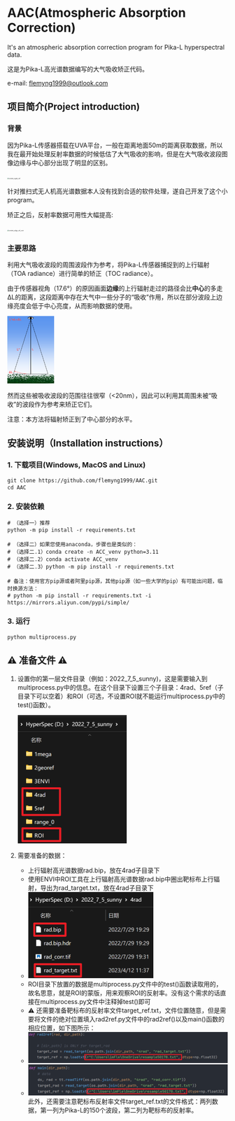 # AAC(Atmospheric Absorption Correction)
It's an atmospheric absorption correction program for Pika-L hyperspectral data.

这是为Pika-L高光谱数据编写的大气吸收矫正代码。

e-mail: flemyng1999@outlook.com

## 项目简介(Project introduction)

### 背景

因为Pika-L传感器搭载在UVA平台，一般在距离地面50m的距离获取数据，所以我在最开始处理反射率数据的时候低估了大气吸收的影响，但是在大气吸收波段图像边缘与中心部分出现了明显的区别。

<img src="C:\Users\imFle\OneDrive\Documents\GitHub\AAC\docs\imgs\center_edge.png" alt="center_egde_ref" style="zoom:24%;" />



针对推扫式无人机高光谱数据本人没有找到合适的软件处理，遂自己开发了这个小program。

矫正之后，反射率数据可用性大幅提高:

<img src="C:\Users\imFle\OneDrive\Documents\GitHub\AAC\docs\imgs\center_edge_corr.png" alt="center_edge_ref_corr" style="zoom:24%;" />

### 主要思路

利用大气吸收波段的周围波段作为参考，将Pika-L传感器捕捉到的上行辐射（TOA radiance）进行简单的矫正（TOC radiance）。

由于传感器视角（17.6°）的原因画面**边缘**的上行辐射走过的路径会比**中心**的多走ΔL的距离，这段距离中存在大气中一些分子的“吸收”作用，所以在部分波段上边缘亮度会低于中心亮度，从而影响数据的使用。

<img src="docs/imgs/IMG_0987.PNG" alt="p1" style="zoom:15%;" />

然而这些被吸收波段的范围往往很窄（<20nm），因此可以利用其周围未被“吸收”的波段作为参考来矫正它们。

注意：本方法将辐射矫正到了中心部分的水平。

## 安装说明（Installation instructions）

### 1. 下载项目(Windows, MacOS and Linux)

```
git clone https://github.com/flemyng1999/AAC.git
cd AAC
```

### 2. 安装依赖

```
# （选择一）推荐
python -m pip install -r requirements.txt   

# （选择二）如果您使用anaconda，步骤也是类似的：
# （选择二.1）conda create -n ACC_venv python=3.11
# （选择二.2）conda activate ACC_venv
# （选择二.3）python -m pip install -r requirements.txt

# 备注：使用官方pip源或者阿里pip源，其他pip源（如一些大学的pip）有可能出问题，临时换源方法： 
# python -m pip install -r requirements.txt -i https://mirrors.aliyun.com/pypi/simple/
```

### 3. 运行

```
python multiprocess.py
```

##  :warning: 准备文件 :warning:

1. 设置你的第一层文件目录（例如：2022_7_5_sunny)，这是需要输入到multiprocess.py中的信息。在这个目录下设置三个子目录：4rad、5ref（子目录下可以空着）和ROI（可选，不设置ROI就不能运行multiprocess.py中的test()函数）。

   <img src="docs/imgs/Snipaste_2023-04-18_00-10-57.png" alt="p2" style="zoom:50%;" />

1. 需要准备的数据：

   - 上行辐射高光谱数据rad.bip，放在4rad子目录下
   - 使用ENVI中ROI工具在上行辐射高光谱数据rad.bip中圈出靶标布上行辐射，导出为rad_target.txt，放在4rad子目录下
   - <img src="docs/imgs/Snipaste_2023-04-18_00-34-41.png" alt="p3" style="zoom:50%;" />
   - ROI目录下放置的数据是multiprocess.py文件中的test()函数读取用的，故名思意，就是ROI的蒙版，用来观察ROI的反射率。没有这个需求的话直接在multiprocess.py文件中注释掉test()即可
   - :warning: 还需要准备靶标布的反射率文件target_ref.txt，文件位置随意，但是需要将文件的绝对位置填入rad2ref.py文件中的rad2ref()以及main()函数的相应位置，如下图所示：
   - <img src="docs/imgs/Snipaste_2023-04-18_00-42-25.png" alt="p4" style="zoom:75%;" />
   - <img src="docs/imgs/Snipaste_2023-04-18_00-42-54.png" alt="p4" style="zoom:75%;" />
     此外，还需要注意靶标布反射率文件target_ref.txt的文件格式：两列数据，第一列为Pika-L的150个波段，第二列为靶标布的反射率。
